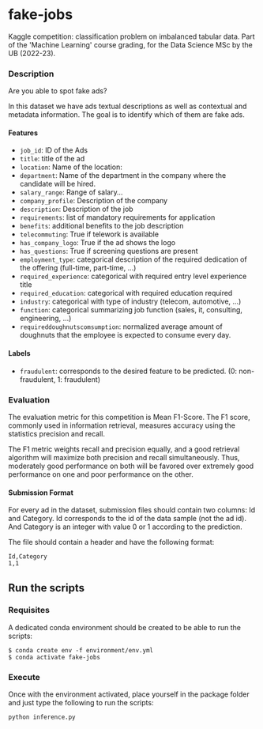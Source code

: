 # fake-jobs
Kaggle competition: classification problem on imbalanced tabular data. 
Part of the 'Machine Learning' course grading, for the Data Science MSc by the UB (2022-23).

### Description

Are you able to spot fake ads?

In this dataset we have ads textual descriptions as well as contextual and metadata information. The goal is to identify which of them are fake ads.

#### Features

- ``job_id``: ID of the Ads
- ``title``: title of the ad
- ``location``: Name of the location: 
- ``department``: Name of the department in the company where the candidate will be hired.
- ``salary_range``: Range of salary…
- ``company_profile``: Description of the company
- ``description``: Description of the job
- ``requirements``: list of mandatory requirements for application
- ``benefits``: additional benefits to the job description
- ``telecommuting``: True if telework is available
- ``has_company_logo``: True if the ad shows the logo
- ``has_questions``: True if screening questions are present
- ``employment_type``: categorical description of the required dedication of the offering (full-time, part-time, …)
- ``required_experience``: categorical with required entry level experience title
- ``required_education``: categorical with required education required
- ``industry``: categorical with type of industry (telecom, automotive, …)
- ``function``: categorical summarizing job function (sales, it, consulting, engineering, …)
- ``requireddoughnutscomsumption``: normalized average amount of doughnuts that the employee is expected to consume every day.

#### Labels
- ``fraudulent``: corresponds to the desired feature to be predicted. (0: non-fraudulent, 1: fraudulent)

### Evaluation

The evaluation metric for this competition is Mean F1-Score. The F1 score, commonly used in information retrieval, measures accuracy using the statistics precision and recall.

The F1 metric weights recall and precision equally, and a good retrieval algorithm will maximize both precision and recall simultaneously. Thus, moderately good performance on both will be favored over extremely good performance on one and poor performance on the other.

#### Submission Format

For every ad in the dataset, submission files should contain two columns: Id and Category. Id corresponds to the id of the data sample (not the ad id). And Category is an integer with value 0 or 1 according to the prediction.

The file should contain a header and have the following format:

```console
Id,Category
1,1
```

## Run the scripts

### Requisites

A dedicated conda environment should be created to be able to run the scripts:

```console
$ conda create env -f environment/env.yml
$ conda activate fake-jobs 
```

### Execute

Once with the environment activated, place yourself in the package folder and just type the following to run the scripts:
```console
python inference.py
```